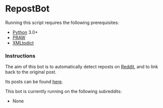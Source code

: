 # RepostBot

Running this script requires the following prerequisites:
 * [Python](https://www.python.org/) 3.0+
 * [PRAW](https://praw.readthedocs.org/en/latest/)
 * [XMLtodict](https://github.com/martinblech/xmltodict)

### Instructions
The aim of this bot is to automatically detect reposts on
 [Reddit](www.redditcom), and to link back to the original post.

Its posts can be found [here](https://www.reddit.com/user/repostpolicebot).

This bot is currently running on the following subreddits:
  * None
